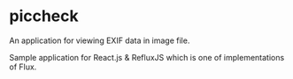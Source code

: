 # piccheck
An application for viewing EXIF data in image file.

Sample application for React.js & RefluxJS which is one of implementations of Flux.
